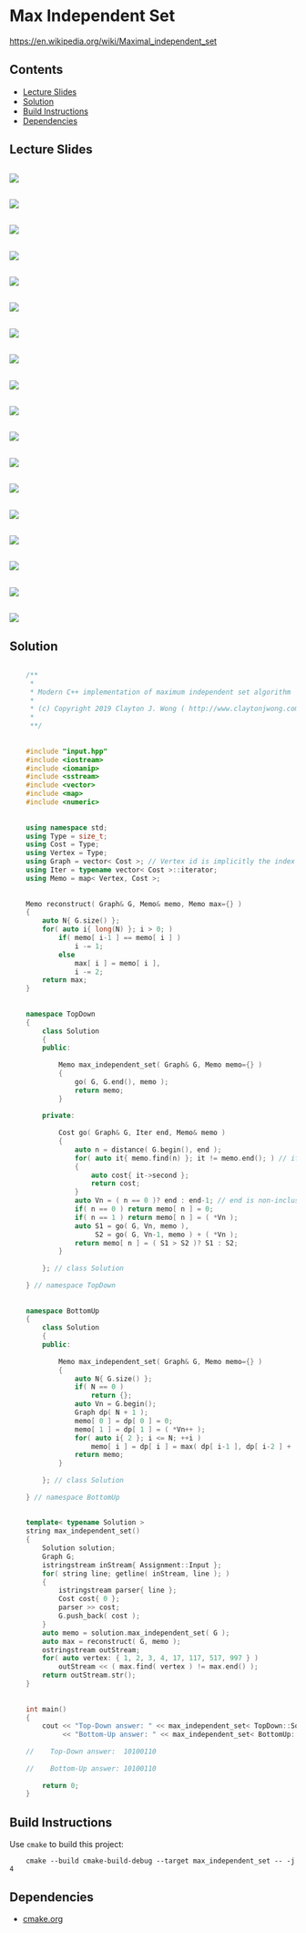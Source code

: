 # Max Independent Set
https://en.wikipedia.org/wiki/Maximal_independent_set

## Contents
* [Lecture Slides](#lecture-slides)
* [Solution](#solution)
* [Build Instructions](#build-instructions)
* [Dependencies](#dependencies)

## Lecture Slides
![](https://github.com/claytonjwong/Algorithms-Stanford/blob/master/course3/max_independent_set/documentation/mis_01.png)
---
![](https://github.com/claytonjwong/Algorithms-Stanford/blob/master/course3/max_independent_set/documentation/mis_02.png)
---
![](https://github.com/claytonjwong/Algorithms-Stanford/blob/master/course3/max_independent_set/documentation/mis_03.png)
---
![](https://github.com/claytonjwong/Algorithms-Stanford/blob/master/course3/max_independent_set/documentation/mis_04.png)
---
![](https://github.com/claytonjwong/Algorithms-Stanford/blob/master/course3/max_independent_set/documentation/mis_05.png)
---
![](https://github.com/claytonjwong/Algorithms-Stanford/blob/master/course3/max_independent_set/documentation/mis_06.png)
---
![](https://github.com/claytonjwong/Algorithms-Stanford/blob/master/course3/max_independent_set/documentation/mis_07.png)
---
![](https://github.com/claytonjwong/Algorithms-Stanford/blob/master/course3/max_independent_set/documentation/mis_08.png)
---
![](https://github.com/claytonjwong/Algorithms-Stanford/blob/master/course3/max_independent_set/documentation/mis_09.png)
---
![](https://github.com/claytonjwong/Algorithms-Stanford/blob/master/course3/max_independent_set/documentation/mis_10.png)
---
![](https://github.com/claytonjwong/Algorithms-Stanford/blob/master/course3/max_independent_set/documentation/mis_11.png)
---
![](https://github.com/claytonjwong/Algorithms-Stanford/blob/master/course3/max_independent_set/documentation/mis_12.png)
---
![](https://github.com/claytonjwong/Algorithms-Stanford/blob/master/course3/max_independent_set/documentation/mis_13.png)
---
![](https://github.com/claytonjwong/Algorithms-Stanford/blob/master/course3/max_independent_set/documentation/mis_14.png)
---
![](https://github.com/claytonjwong/Algorithms-Stanford/blob/master/course3/max_independent_set/documentation/mis_15.png)
---
![](https://github.com/claytonjwong/Algorithms-Stanford/blob/master/course3/max_independent_set/documentation/mis_16.png)
---
![](https://github.com/claytonjwong/Algorithms-Stanford/blob/master/course3/max_independent_set/documentation/mis_17.png)
---
![](https://github.com/claytonjwong/Algorithms-Stanford/blob/master/course3/max_independent_set/documentation/mis_18.png)
---

## Solution
```cpp

    /**
     *
     * Modern C++ implementation of maximum independent set algorithm
     *
     * (c) Copyright 2019 Clayton J. Wong ( http://www.claytonjwong.com )
     *
     **/
    
    
    #include "input.hpp"
    #include <iostream>
    #include <iomanip>
    #include <sstream>
    #include <vector>
    #include <map>
    #include <numeric>
    
    
    using namespace std;
    using Type = size_t;
    using Cost = Type;
    using Vertex = Type;
    using Graph = vector< Cost >; // Vertex id is implicitly the index of the (G)raph
    using Iter = typename vector< Cost >::iterator;
    using Memo = map< Vertex, Cost >;
    
    
    Memo reconstruct( Graph& G, Memo& memo, Memo max={} )
    {
        auto N{ G.size() };
        for( auto i{ long(N) }; i > 0; )
            if( memo[ i-1 ] == memo[ i ] )
                i -= 1;
            else
                max[ i ] = memo[ i ],
                i -= 2;
        return max;
    }
    
    
    namespace TopDown
    {
        class Solution
        {
        public:
    
            Memo max_independent_set( Graph& G, Memo memo={} )
            {
                go( G, G.end(), memo );
                return memo;
            }
    
        private:
    
            Cost go( Graph& G, Iter end, Memo& memo )
            {
                auto n = distance( G.begin(), end );
                for( auto it{ memo.find(n) }; it != memo.end(); ) // if found, return memoized cost for Vn
                {
                    auto cost{ it->second };
                    return cost;
                }
                auto Vn = ( n == 0 )? end : end-1; // end is non-inclusive, when n > 0, Vn is the last element in the range [ G.begin() : end )
                if( n == 0 ) return memo[ n ] = 0;
                if( n == 1 ) return memo[ n ] = ( *Vn );
                auto S1 = go( G, Vn, memo ),
                     S2 = go( G, Vn-1, memo ) + ( *Vn );
                return memo[ n ] = ( S1 > S2 )? S1 : S2;
            }
    
        }; // class Solution
    
    } // namespace TopDown
    
    
    namespace BottomUp
    {
        class Solution
        {
        public:
    
            Memo max_independent_set( Graph& G, Memo memo={} )
            {
                auto N{ G.size() };
                if( N == 0 )
                    return {};
                auto Vn = G.begin();
                Graph dp( N + 1 );
                memo[ 0 ] = dp[ 0 ] = 0;
                memo[ 1 ] = dp[ 1 ] = ( *Vn++ );
                for( auto i{ 2 }; i <= N; ++i )
                    memo[ i ] = dp[ i ] = max( dp[ i-1 ], dp[ i-2 ] + ( *Vn++ ) ); // note: *Vn is the same as G[ i-1 ] ( the i-th entry of G in terms of dp's (i)ndex )
                return memo;
            }
    
        }; // class Solution
    
    } // namespace BottomUp
    
    
    template< typename Solution >
    string max_independent_set()
    {
        Solution solution;
        Graph G;
        istringstream inStream{ Assignment::Input };
        for( string line; getline( inStream, line ); )
        {
            istringstream parser{ line };
            Cost cost{ 0 };
            parser >> cost;
            G.push_back( cost );
        }
        auto memo = solution.max_independent_set( G );
        auto max = reconstruct( G, memo );
        ostringstream outStream;
        for( auto vertex: { 1, 2, 3, 4, 17, 117, 517, 997 } )
            outStream << ( max.find( vertex ) != max.end() );
        return outStream.str();
    }
    
    
    int main()
    {
        cout << "Top-Down answer: " << max_independent_set< TopDown::Solution >() << endl << endl
             << "Bottom-Up answer: " << max_independent_set< BottomUp::Solution >() << endl << endl;
    
    //    Top-Down answer:  10100110
    
    //    Bottom-Up answer: 10100110
    
        return 0;
    }

```

## Build Instructions
Use ```cmake``` to build this project:

```
    cmake --build cmake-build-debug --target max_independent_set -- -j 4
```

## Dependencies
* [cmake.org](https://cmake.org)
